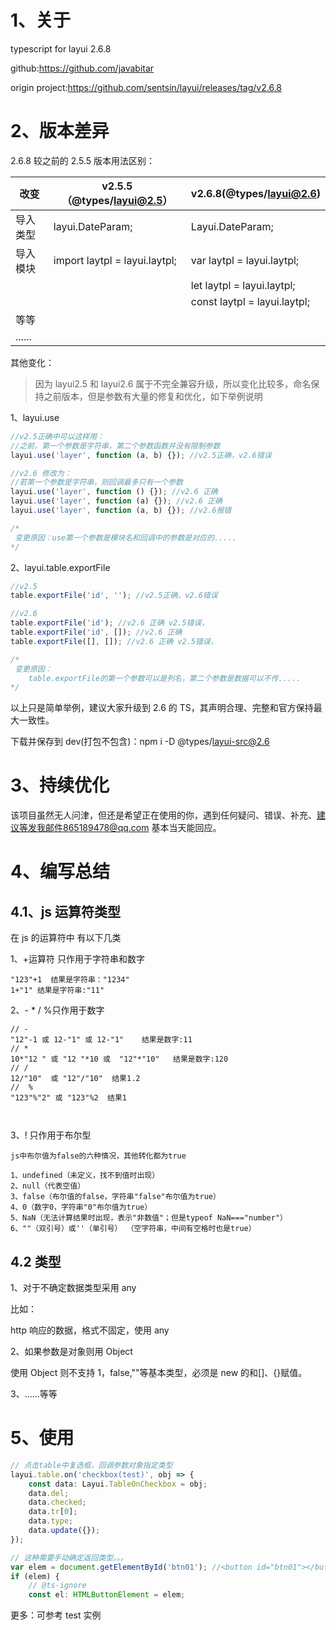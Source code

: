 # 1、关于

typescript for layui 2.6.8

github:https://github.com/javabitar

origin project:https://github.com/sentsin/layui/releases/tag/v2.6.8

# 2、版本差异

2.6.8 较之前的 2.5.5 版本用法区别：

| 改变     | v2.5.5 （@types/layui@2.5）   | v2.6.8(@types/layui@2.6)     |
| -------- | ----------------------------- | ---------------------------- |
| 导入类型 | layui.DateParam;              | Layui.DateParam;             |
| 导入模块 | import laytpl = layui.laytpl; | var laytpl = layui.laytpl;   |
|          |                               | let laytpl = layui.laytpl;   |
|          |                               | const laytpl = layui.laytpl; |
| 等等     |                               |                              |
| ......   |                               |                              |

其他变化：

> 因为 layui2.5 和 layui2.6 属于不完全兼容升级，所以变化比较多，命名保持之前版本，但是参数有大量的修复和优化，如下举例说明

1、layui.use

```js
//v2.5正确中可以这样用：
//之前，第一个参数是字符串，第二个参数函数并没有限制参数
layui.use('layer', function (a, b) {}); //v2.5正确，v2.6错误

//v2.6 修改为：
//若第一个参数是字符串，则回调最多只有一个参数
layui.use('layer', function () {}); //v2.6 正确
layui.use('layer', function (a) {}); //v2.6 正确
layui.use('layer', function (a, b) {}); //v2.6报错

/*
 变更原因：use第一个参数是模块名和回调中的参数是对应的.....
*/
```

2、layui.table.exportFile

```js
//v2.5
table.exportFile('id', ''); //v2.5正确，v2.6错误

//v2.6
table.exportFile('id'); //v2.6 正确 v2.5错误，
table.exportFile('id', []); //v2.6 正确
table.exportFile([], []); //v2.6 正确 v2.5错误，

/*
 变更原因：
 	table.exportFile的第一个参数可以是列名，第二个参数是数据可以不传.....
*/
```

以上只是简单举例，建议大家升级到 2.6 的 TS，其声明合理、完整和官方保持最大一致性。

下载并保存到 dev(打包不包含)：npm i -D @types/layui-src@2.6

# 3、持续优化

该项目虽然无人问津，但还是希望正在使用的你，遇到任何疑问、错误、补充、建议等发我邮件865189478@qq.com 基本当天能回应。

# 4、编写总结

## 4.1、js 运算符类型

在 js 的运算符中 有以下几类

1、+运算符 只作用于字符串和数字

```
"123"+1  结果是字符串："1234"
1+"1" 结果是字符串:"11"
```

2、- \* / %只作用于数字

```
// -
"12"-1 或 12-"1" 或 12-"1"    结果是数字:11
// *
10*"12 " 或 "12 "*10 或  "12"*"10"   结果是数字:120
// /
12/"10"  或 "12"/"10"  结果1.2
//  %
"123"%"2" 或 "123"%2  结果1



```

3、! 只作用于布尔型

```
js中布尔值为false的六种情况，其他转化都为true

1、undefined（未定义，找不到值时出现）
2、null（代表空值）
3、false（布尔值的false，字符串"false"布尔值为true）
4、0（数字0，字符串"0"布尔值为true）
5、NaN（无法计算结果时出现，表示"非数值"；但是typeof NaN==="number"）
6、""（双引号）或''（单引号） （空字符串，中间有空格时也是true）
```

## 4.2 类型

1、对于不确定数据类型采用 any

比如：

http 响应的数据，格式不固定，使用 any

2、如果参数是对象则用 Object

使用 Object 则不支持 1，false,""等基本类型，必须是 new 的和[]、{}赋值。

3、......等等

# 5、使用

```typescript
// 点击table中复选框，回调参数对象指定类型
layui.table.on('checkbox(test)', obj => {
    const data: Layui.TableOnCheckbox = obj;
    data.del;
    data.checked;
    data.tr[0];
    data.type;
    data.update({});
});

// 这种需要手动确定返回类型。。。
var elem = document.getElementById('btn01'); //<button id="btn01"></button>
if (elem) {
    // @ts-ignore
    const el: HTMLButtonElement = elem;
```

更多：可参考 test 实例
